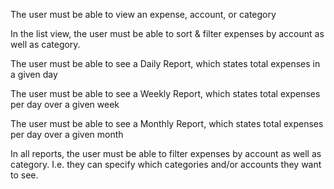 <!-- The user must be able to create an expense, account, or category -->

<!-- The user must be able to edit an expense, account, or category -->

The user must be able to view an expense, account, or category

<!-- The user must be able to list all expenses, accounts, and categories -->

In the list view, the user must be able to sort & filter expenses by account as well as category.

<!-- The user must be able to delete an expense, account, or category -->

The user must be able to see a Daily Report, which states total expenses in a given day

The user must be able to see a Weekly Report, which states total expenses per day over a given week

The user must be able to see a Monthly Report, which states total expenses per day over a given month

In all reports, the user must be able to filter expenses by account as well as category. I.e. they can specify which categories and/or accounts they want to see.

